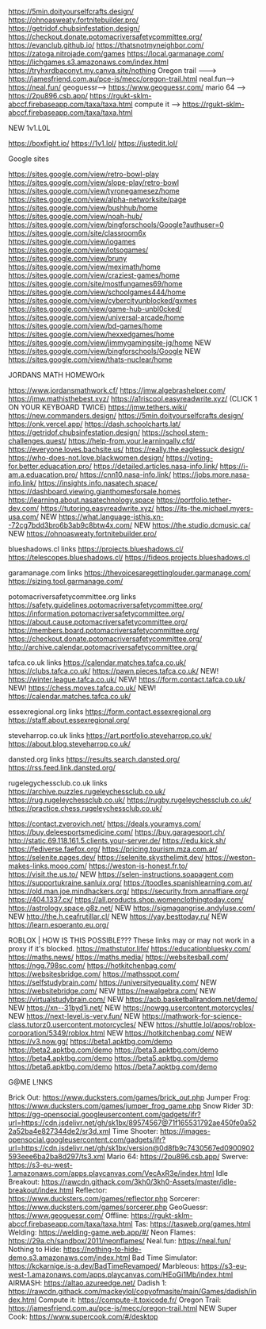 https://5min.doityourselfcrafts.design/
https://ohnoasweaty.fortnitebuilder.pro/
https://getridof.chubsinfestation.design/
https://checkout.donate.potomacriversafetycommittee.org/
https://evanclub.github.io/
https://thatsnotmyneighbor.com/
https://zatoga.nitrojade.com/games
https://local.garmanage.com/
https://lichgames.s3.amazonaws.com/index.html
https://tryhxrdbaconyt.my.canva.site/nothing
Oregon trail ---> https://jamesfriend.com.au/pce-js/mecc/oregon-trail.html
neal.fun--> https://neal.fun/
geoguessr--> https://www.geoguessr.com/
 mario 64 --> https://2pu896.csb.app/
 https://rgukt-sklm-abccf.firebaseapp.com/taxa/taxa.html
 compute it --> https://rgukt-sklm-abccf.firebaseapp.com/taxa/taxa.html

 
NEW 1v1.L0L

https://boxfight.io/
https://1v1.lol/
https://justedit.lol/



Google sites


https://sites.google.com/view/retro-bowl-play
https://sites.google.com/view/slope-play/retro-bowl
https://sites.google.com/view/tyronegamesez/home
https://sites.google.com/view/alpha-networksite/page
https://sites.google.com/view/bushhub/home
https://sites.google.com/view/noah-hub/
https://sites.google.com/view/bingforschools/Google?authuser=0
https://sites.google.com/site/classroom6x
https://sites.google.com/view/iogames
https://sites.google.com/view/lotsogames/
https://sites.google.com/view/bruny
https://sites.google.com/view/meximath/home
https://sites.google.com/view/craziest-games/home
https://sites.google.com/site/mostfungames69/home
https://sites.google.com/view/schoolgames444/home
https://sites.google.com/view/cybercityunblocked/gxmes
https://sites.google.com/view/game-hub-unbl0cked/
https://sites.google.com/view/universal-arcade/home
https://sites.google.com/view/bd-games/home
https://sites.google.com/view/hexxedgames/home
https://sites.google.com/view/jimmygamingsite-jg/home
NEW https://sites.google.com/view/bingforschools/Google
NEW https://sites.google.com/view/thats-nuclear/home


JORDANS MATH HOMEWOrk

https://www.jordansmathwork.cf/
https://jmw.algebrashelper.com/
https://jmw.mathisthebest.xyz/
https://a1riscool.easyreadwrite.xyz/ (CLICK 1 ON YOUR KEYBOARD TWICE)
https://jmw.tethers.wiki/
https://new.commanders.design/
https://5min.doityourselfcrafts.design/
https://onk.vercel.app/
https://dash.schoolcharts.lat/
https://getridof.chubsinfestation.design/
https://school.stem-challenges.quest/
https://help-from.your.learningally.cfd/
https://everyone.loves.bachsite.us/
https://really.the.eaglessuck.design/
https://who-does-not.love.blackwomen.design/
https://voting-for.better.eduacation.pro/
https://detailed.articles.nasa-info.link/
https://i-am.a.eduacation.pro/
https://cnn10.nasa-info.link/
https://jobs.more.nasa-info.link/
https://insights.info.nasatech.space/
https://dashboard.viewing.gianthomesforsale.homes
https://learning.about.nasatechnology.space
https://portfolio.tether-dev.com/
https://tutoring.easyreadwrite.xyz/
https://its-the.michael.myers-usa.com/
NEW https://what.language-isthis.xn--72cg7bdd3bro6b3ab9c8btw4x.com/
NEW https://the.studio.dcmusic.ca/
NEW https://ohnoasweaty.fortnitebuilder.pro/

blueshadows.cl links
https://projects.blueshadows.cl/
https://telescopes.blueshadows.cl/
https://fideos.projects.blueshadows.cl

garamanage.com links
https://thevoicesaregettinglouder.garmanage.com/
https://sizing.tool.garmanage.com/

potomacriversafetycommittee.org links
https://safety.guidelines.potomacriversafetycommittee.org/
https://information.potomacriversafetycommittee.org/
https://about.cause.potomacriversafetycommittee.org/
https://members.board.potomacriversafetycommittee.org/
https://checkout.donate.potomacriversafetycommittee.org/
http://archive.calendar.potomacriversafetycommittee.org/

tafca.co.uk links
https://calendar.matches.tafca.co.uk/
https://clubs.tafca.co.uk/
https://pawn.pieces.tafca.co.uk/
NEW! https://winter.league.tafca.co.uk/
NEW! https://form.contact.tafca.co.uk/
NEW! https://chess.moves.tafca.co.uk/
NEW! https://calendar.matches.tafca.co.uk/



essexregional.org links
https://form.contact.essexregional.org
https://staff.about.essexregional.org/

steveharrop.co.uk links
https://art.portfolio.steveharrop.co.uk/
https://about.blog.steveharrop.co.uk/

dansted.org links
https://results.search.dansted.org/
https://rss.feed.link.dansted.org/

rugelegychessclub.co.uk links
https://archive.puzzles.rugeleychessclub.co.uk/
https://rug.rugeleychessclub.co.uk/
https://rugby.rugeleychessclub.co.uk/
https://practice.chess.rugeleychessclub.co.uk/


https://contact.zverovich.net/
https://deals.youramys.com/
https://buy.deleesportsmedicine.com/
https://buy.garagesport.ch/
http://static.69.118.161.5.clients.your-server.de/
https://edu.kick.sh/
https://fediverse.faefox.org/
https://pricing.tourism.mza.com.ar/
https://selenite.pages.dev/
https://selenite.skysthelimit.dev/
https://weston-makes-links.mooo.com/
https://weston-is-honest.fr.to/
https://visit.the.us.to/
NEW https://selen-instructions.soapagent.com
https://supportukraine.sanluix.org/
https://toodles.spanishlearning.com.ar/
https://old.man.joe.mindhackers.org/
https://security.from.annaffiare.org/
https://404.1337.cx/
https://all.products.shop.womenclothingtoday.com/
https://astrology.space.g8z.net/
NEW https://sigmagangrise.andyluse.com/
NEW http://the.h.ceafrutillar.cl/
NEW https://yay.besttoday.ru/
NEW https://learn.esperanto.eu.org/



ROBLOX | HOW IS THIS POSSIBLE???
These links may or may not work in a proxy if it's blocked.
https://mathstutor.life/
https://educationbluesky.com/
https://maths.news/
https://maths.media/
https://websitesball.com/
https://ngg.798sc.com/
https://hotkitchenbag.com/
https://websitesbridge.com/
https://mathsspot.com/
https://selfstudybrain.com/
https://universityequality.com/
NEW https://websitebridge.com/
NEW https://newalgebra.com/
NEW https://virtualstudybrain.com/
NEW https://acb.basketballrandom.net/demo/
NEW https://xn--31byd1i.net/
NEW https://nowgg.usercontent.motorcycles/
NEW https://next-level.is-very.fun/
NEW https://mathwork-for-science-class.tutorz0.usercontent.motorcycles/
NEW https://shuttle.lol/apps/roblox-corporation/5349/roblox.html
NEW https://hotkitchenbag.com/
NEW https://v3.now.gg/
https://beta1.apktbg.com/demo
https://beta2.apktbg.com/demo
https://beta3.apktbg.com/demo
https://beta4.apktbg.com/demo
https://beta5.apktbg.com/demo
https://beta6.apktbg.com/demo
https://beta7.apktbg.com/demo




G@ME L!NKS

Brick Out: https://www.ducksters.com/games/brick_out.php
Jumper Frog: https://www.ducksters.com/games/jumper_frog_game.php
Snow Rider 3D: https://gg-opensocial.googleusercontent.com/gadgets/ifr?url=https://cdn.jsdelivr.net/gh/sk1bx/89574567@71f165531792ae450fe0a522a52ba4e827344de2/sr3d.xml
Time Shooter: https://images-opensocial.googleusercontent.com/gadgets/ifr?url=https://cdn.jsdelivr.net/gh/sk1bx/version@0d8fb9c7430567ed0900902593eee6ba2ba8d297/ts3.xml
Mario 64: https://2pu896.csb.app/
Swerve: https://s3-eu-west-1.amazonaws.com/apps.playcanvas.com/VecAxR3e/index.html
Idle Breakout: https://rawcdn.githack.com/3kh0/3kh0-Assets/master/idle-breakout/index.html
Reflector: https://www.ducksters.com/games/reflector.php
Sorcerer: https://www.ducksters.com/games/sorcerer.php
GeoGuessr: https://www.geoguessr.com/
Offline: https://rgukt-sklm-abccf.firebaseapp.com/taxa/taxa.html
Tas: https://tasweb.org/games.html
Welding: https://welding-game.web.app/#/
Neon Flames: https://29a.ch/sandbox/2011/neonflames/
Neal.fun: https://neal.fun/
Nothing to Hide: https://nothing-to-hide-demo.s3.amazonaws.com/index.html
Bad Time Simulator: https://kckarnige.is-a.dev/BadTimeRevamped/
Marbleous: https://s3-eu-west-1.amazonaws.com/apps.playcanvas.com/HEoGi1Mb/index.html
AIRMASH: https://altao.azureedge.net/
Dadish 1: https://rawcdn.githack.com/mackeylol/copyofmasite/main/Games/dadish/index.html
Compute it: https://compute-it.toxicode.fr/
Oregon Trail: https://jamesfriend.com.au/pce-js/mecc/oregon-trail.html
NEW Super Cook: https://www.supercook.com/#/desktop


